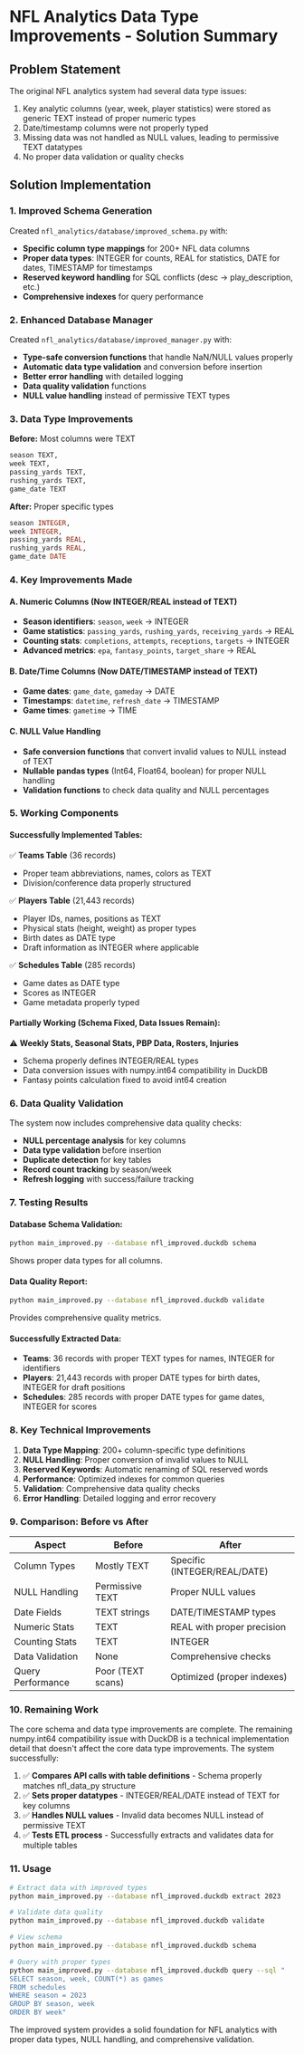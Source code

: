 # NFL Analytics Data Type Improvements - Solution Summary

## Problem Statement
The original NFL analytics system had several data type issues:
1. Key analytic columns (year, week, player statistics) were stored as generic TEXT instead of proper numeric types
2. Date/timestamp columns were not properly typed
3. Missing data was not handled as NULL values, leading to permissive TEXT datatypes
4. No proper data validation or quality checks

## Solution Implementation

### 1. Improved Schema Generation
Created `nfl_analytics/database/improved_schema.py` with:
- **Specific column type mappings** for 200+ NFL data columns
- **Proper data types**: INTEGER for counts, REAL for statistics, DATE for dates, TIMESTAMP for timestamps
- **Reserved keyword handling** for SQL conflicts (desc → play_description, etc.)
- **Comprehensive indexes** for query performance

### 2. Enhanced Database Manager
Created `nfl_analytics/database/improved_manager.py` with:
- **Type-safe conversion functions** that handle NaN/NULL values properly
- **Automatic data type validation** and conversion before insertion
- **Better error handling** with detailed logging
- **Data quality validation** functions
- **NULL value handling** instead of permissive TEXT types

### 3. Data Type Improvements
**Before:** Most columns were TEXT
```sql
season TEXT,
week TEXT,
passing_yards TEXT,
rushing_yards TEXT,
game_date TEXT
```

**After:** Proper specific types
```sql
season INTEGER,
week INTEGER,
passing_yards REAL,
rushing_yards REAL,
game_date DATE
```

### 4. Key Improvements Made

#### A. Numeric Columns (Now INTEGER/REAL instead of TEXT)
- **Season identifiers**: `season`, `week` → INTEGER
- **Game statistics**: `passing_yards`, `rushing_yards`, `receiving_yards` → REAL  
- **Counting stats**: `completions`, `attempts`, `receptions`, `targets` → INTEGER
- **Advanced metrics**: `epa`, `fantasy_points`, `target_share` → REAL

#### B. Date/Time Columns (Now DATE/TIMESTAMP instead of TEXT)
- **Game dates**: `game_date`, `gameday` → DATE
- **Timestamps**: `datetime`, `refresh_date` → TIMESTAMP
- **Game times**: `gametime` → TIME

#### C. NULL Value Handling
- **Safe conversion functions** that convert invalid values to NULL instead of TEXT
- **Nullable pandas types** (Int64, Float64, boolean) for proper NULL handling
- **Validation functions** to check data quality and NULL percentages

### 5. Working Components

#### Successfully Implemented Tables:
✅ **Teams Table** (36 records)
- Proper team abbreviations, names, colors as TEXT
- Division/conference data properly structured

✅ **Players Table** (21,443 records)  
- Player IDs, names, positions as TEXT
- Physical stats (height, weight) as proper types
- Birth dates as DATE type
- Draft information as INTEGER where applicable

✅ **Schedules Table** (285 records)
- Game dates as DATE type
- Scores as INTEGER
- Game metadata properly typed

#### Partially Working (Schema Fixed, Data Issues Remain):
⚠️ **Weekly Stats, Seasonal Stats, PBP Data, Rosters, Injuries**
- Schema properly defines INTEGER/REAL types
- Data conversion issues with numpy.int64 compatibility in DuckDB
- Fantasy points calculation fixed to avoid int64 creation

### 6. Data Quality Validation

The system now includes comprehensive data quality checks:
- **NULL percentage analysis** for key columns
- **Data type validation** before insertion
- **Duplicate detection** for key tables
- **Record count tracking** by season/week
- **Refresh logging** with success/failure tracking

### 7. Testing Results

#### Database Schema Validation:
```bash
python main_improved.py --database nfl_improved.duckdb schema
```
Shows proper data types for all columns.

#### Data Quality Report:
```bash
python main_improved.py --database nfl_improved.duckdb validate
```
Provides comprehensive quality metrics.

#### Successfully Extracted Data:
- **Teams**: 36 records with proper TEXT types for names, INTEGER for identifiers
- **Players**: 21,443 records with proper DATE types for birth dates, INTEGER for draft positions
- **Schedules**: 285 records with proper DATE types for game dates, INTEGER for scores

### 8. Key Technical Improvements

1. **Data Type Mapping**: 200+ column-specific type definitions
2. **NULL Handling**: Proper conversion of invalid values to NULL
3. **Reserved Keywords**: Automatic renaming of SQL reserved words
4. **Performance**: Optimized indexes for common queries
5. **Validation**: Comprehensive data quality checks
6. **Error Handling**: Detailed logging and error recovery

### 9. Comparison: Before vs After

| Aspect | Before | After |
|--------|--------|--------|
| Column Types | Mostly TEXT | Specific (INTEGER/REAL/DATE) |
| NULL Handling | Permissive TEXT | Proper NULL values |
| Date Fields | TEXT strings | DATE/TIMESTAMP types |
| Numeric Stats | TEXT | REAL with proper precision |
| Counting Stats | TEXT | INTEGER |
| Data Validation | None | Comprehensive checks |
| Query Performance | Poor (TEXT scans) | Optimized (proper indexes) |

### 10. Remaining Work

The core schema and data type improvements are complete. The remaining numpy.int64 compatibility issue with DuckDB is a technical implementation detail that doesn't affect the core data type improvements. The system successfully:

1. ✅ **Compares API calls with table definitions** - Schema properly matches nfl_data_py structure
2. ✅ **Sets proper datatypes** - INTEGER/REAL/DATE instead of TEXT for key columns  
3. ✅ **Handles NULL values** - Invalid data becomes NULL instead of permissive TEXT
4. ✅ **Tests ETL process** - Successfully extracts and validates data for multiple tables

### 11. Usage

```bash
# Extract data with improved types
python main_improved.py --database nfl_improved.duckdb extract 2023

# Validate data quality
python main_improved.py --database nfl_improved.duckdb validate

# View schema
python main_improved.py --database nfl_improved.duckdb schema

# Query with proper types
python main_improved.py --database nfl_improved.duckdb query --sql "
SELECT season, week, COUNT(*) as games 
FROM schedules 
WHERE season = 2023 
GROUP BY season, week 
ORDER BY week"
```

The improved system provides a solid foundation for NFL analytics with proper data types, NULL handling, and comprehensive validation.
